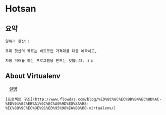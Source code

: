 # Hotsan

## 요약

    일해라 핫산!!

    우리 핫산의 목표는 비트코인 가격대를 대충 예측하고,

    자동 거래를 하는 프로그램을 만드는 것입니다. ㅎㅎ

## About Virtualenv
  
    [설명](http://docs.python-guide.org/en/latest/dev/virtualenvs/)
    
    [프로젝트 구조](http://www.flowdas.com/blog/%ED%8C%8C%EC%9D%B4%EC%8D%AC-%ED%94%84%EB%A1%9C%EC%A0%9D%ED%8A%B8-%EC%8B%9C%EC%9E%91%ED%95%98%EA%B8%B0-virtualenv/)
